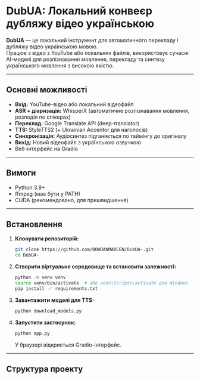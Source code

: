 # DubUA: Локальний конвеєр дубляжу відео українською

**DubUA** — це локальний інструмент для автоматичного перекладу і дубляжу відео українською мовою.  
Працює з відео з YouTube або локальних файлів, використовує сучасні AI-моделі для розпізнавання мовлення, перекладу та синтезу українського мовлення з високою якістю.

---

## Основні можливості

- **Вхід:** YouTube-відео або локальний відеофайл
- **ASR + діаризація:** WhisperX (автоматичне розпізнавання мовлення, розподіл по спікерах)
- **Переклад:** Google Translate API (deep-translator)
- **TTS:** StyleTTS2 (+ Ukrainian Accentor для наголосів)
- **Синхронізація:** Аудіосинтез підганяється по таймінгу до оригіналу
- **Вихід:** Новий відеофайл з українською озвучкою  
- Веб-інтерфейс на Gradio

---

## Вимоги

- Python 3.9+
- ffmpeg (має бути у PATH)
- CUDA (рекомендовано, для пришвидшення)

---

## Встановлення

1. **Клонувати репозиторій:**
    ```bash
    git clone https://github.com/BOHDANMARCEN/DubUA-.git
    cd DubUA-
    ```

2. **Cтворити віртуальне середовище та встановити залежності:**
    ```bash
    python -m venv venv
    source venv/bin/activate  # або venv\Scripts\activate для Windows
    pip install -r requirements.txt
    ```

3. **Завантажити моделі для TTS:**
    ```bash
    python download_models.py
    ```

4. **Запустити застосунок:**
    ```bash
    python app.py
    ```
    У браузері відкриється Gradio-інтерфейс.

---

## Структура проекту
